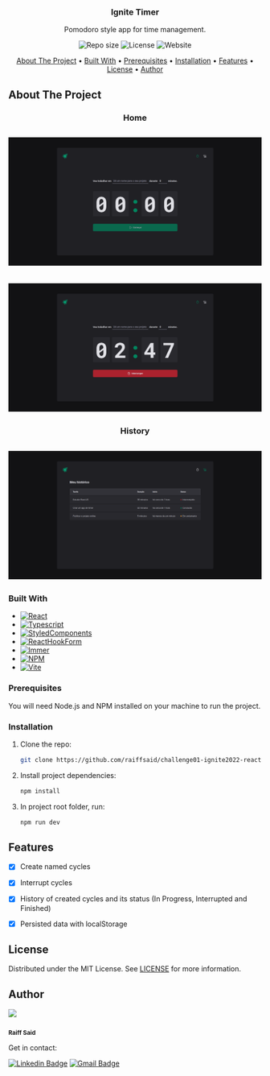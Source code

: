 <h3 align="center">Ignite Timer</h3>

  <p align="center">
    Pomodoro style app for time management.
  </p>
</div>

<p align="center">
  <img alt="Repo size" src="https://img.shields.io/github/repo-size/raiffsaid/ignite-timer?style=flat-square" />
  <img alt="License" src="https://img.shields.io/github/license/raiffsaid/ignite-timer?style=flat-square" />
  <img alt="Website" src="https://img.shields.io/website?style=flat-square&up_message=Online&url=https%3A%2F%2Fignite-timer-raiffsaid.vercel.app%2F" />
</p>

<p align="center">
 <a href="#about-the-project">About The Project</a> •
 <a href="#built-with">Built With</a> • 
 <a href="#prerequisites">Prerequisites</a> • 
 <a href="#installation">Installation</a> • 
 <a href="#features">Features</a> • 
 <a href="#license">License</a> •
 <a href="#author">Author</a>
</p>


## About The Project

<h3 align="center">Home</h3>
<h2 align="center">
    <img alt="Ignite Timer - ReactJS 2022" src="images/home.jpg">
</h2>

<h2 align="center">
    <img alt="Ignite Timer - ReactJS 2022" src="images/home2.jpg">
</h2>

<h3 align="center">History</h3>
<h2 align="center">
    <img alt="Ignite Timer - ReactJS 2022" src="images/history.jpg">
</h2>


### Built With

* [![React][React.js]][React-url]
* [![Typescript][Typescript]][Typescript-url]
* [![StyledComponents][StyledComponents]][StyledComponents-url]
* [![ReactHookForm][ReactHookForm]][ReactHookForm-url]
* [![Immer][Immer]][Immer-url]
* [![NPM][NPM]][NPM-url]
* [![Vite][Vite]][Vite-url]


### Prerequisites

You will need Node.js and NPM installed on your machine to run the project.


### Installation

1. Clone the repo:
   ```sh
   git clone https://github.com/raiffsaid/challenge01-ignite2022-reactjs.git
   ```
2. Install project dependencies:
   ```sh
   npm install
   ```
3. In project root folder, run:
   ```sh
   npm run dev
   ```


## Features

- [x] Create named cycles 
- [x] Interrupt cycles
- [x] History of created cycles and its status (In Progress, Interrupted and Finished)
- [x] Persisted data with localStorage


## License

Distributed under the MIT License. See [LICENSE][license] for more information.


## 


## Author

 <img src="https://avatars.githubusercontent.com/u/28994297?s=400&u=8257d240f1ad1a105abe224ff1e131a9f0f872e6&v=4" width="100px;" />

 <sub><b>Raiff Said</b></sub>

 Get in contact:

[![Linkedin Badge](https://img.shields.io/badge/-Raiff_Said-blue?style=flat-square&logo=Linkedin&logoColor=white)][linkedin-url] 
[![Gmail Badge](https://img.shields.io/badge/-raiff.said@gmail.com-c14438?style=flat-square&logo=Gmail&logoColor=white)][email]


<!-- MARKDOWN LINKS & IMAGES -->
<!-- https://www.markdownguide.org/basic-syntax/#reference-style-links -->
[linkedin-url]: https://linkedin.com/in/raiffsaid
[email]: mailto:raiff.said@gmail.com

[license]: https://github.com/raiffsaid/ignite-timer/blob/main/LICENSE.md

[React.js]: https://img.shields.io/badge/ReactJS-20232A?style=for-the-badge&logo=react&logoColor=61DAFB
[React-url]: https://reactjs.org/

[Vite]: https://img.shields.io/badge/-vite-20232A?style=for-the-badge&logo=vite&logoColor=646CFF
[Vite-url]: https://vitejs.dev/

[Typescript]: https://img.shields.io/badge/Typescript-20232A?style=for-the-badge&logo=typescript&logoColor=3178C6
[Typescript-url]: https://www.typescriptlang.org/

[NPM]: https://img.shields.io/badge/Npm-20232A?style=for-the-badge&logo=npm&logoColor=CB3837
[NPM-url]: https://www.npmjs.com/

[License-Badge]: https://img.shields.io/github/license/raiffsaid/challenge01-ignite2022-reactjs?style=flat-square

[Immer]: https://img.shields.io/badge/Immer-20232A?style=for-the-badge&logo=immer&logoColor=00E7C3
[Immer-url]: https://github.com/immerjs/immer


[StyledComponents]: https://img.shields.io/badge/Styled_components-20232A?style=for-the-badge&logo=styled%20components&logoColor=DB7093
[StyledComponents-url]: https://styled-components.com/

[ReactHookForm]: https://img.shields.io/badge/React_Hook_Form-20232A?style=for-the-badge&logo=react%20hook%20form&logoColor=EC5990
[ReactHookForm-url]: https://react-hook-form.com/